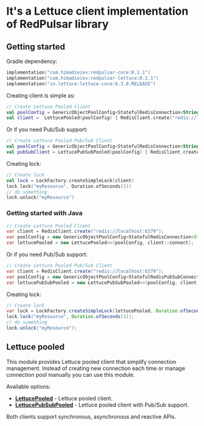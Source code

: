 # It's a Lettuce client implementation of RedPulsar library

## Getting started

Gradle dependency:
```kotlin
implementation("com.himadieiev:redpulsar-core:0.1.1")
implementation("com.himadieiev:redpulsar-lettuce:0.1.1")
implementation("io.lettuce:lettuce-core:6.3.0.RELEASE")
```

Creating client is simple as:
```kotlin
// Create Lettuce Pooled Client
val poolConfig = GenericObjectPoolConfig<StatefulRedisConnection<String, String>>()
val client =  LettucePooled(poolConfig) { RedisClient.create("redis://localhost:6379").connect() }
```
Or if you need Pub/Sub support:
```kotlin
// Create Lettuce Pooled Pub/Sub Client
val poolConfig = GenericObjectPoolConfig<StatefulRedisConnection<String, String>>()
val pubSubClient = LettucePubSubPooled(poolConfig) { RedisClient.create("redis://localhost:6379").connectPubSub() }
```
Creating lock:
```kotlin
// Create lock
val lock = LockFactory.createSimpleLock(client)
lock.lock("myResource", Duration.ofSeconds(1))
// do something
lock.unlock("myResource")
```

### Getting started with Java
```java
// Create Lettuce Pooled Client
var client = RedisClient.create("redis://localhost:6379");
var poolConfig = new GenericObjectPoolConfig<StatefulRedisConnection<String, String>>();
var lettucePooled = new LettucePooled<>(poolConfig, client::connect);
```
Or if you need Pub/Sub support:
```java
// Create Lettuce Pooled Pub/Sub Client
var client = RedisClient.create("redis://localhost:6379");
var poolConfig = new GenericObjectPoolConfig<StatefulRedisPubSubConnection<String, String>>();
var lettucePubSubPooled = new LettucePubSubPooled<>(poolConfig, client::connectPubSub);
```
Creating lock:
```java
// Create lock
var lock = LockFactory.createSimpleLock(lettucePooled, Duration.ofSeconds(1), 3);
lock.lock("myResource", Duration.ofSeconds(1));
// do something
lock.unlock("myResource");
```

## Lettuce pooled
This module provides Lettuce pooled client that simplify connection management. 
Instead of creating new connection each time or manage connection pool manually you can use this module.

Available options:
- **[LettucePooled](./src/main/kotlin/me/himadieiev/redpulsar/lettuce/LettucePooled.kt)** - Lettuce pooled client.
- **[LettucePubSubPooled](./src/main/kotlin/me/himadieiev/redpulsar/lettuce/LettucePubSubPooled.kt)** - Lettuce pooled client with Pub/Sub support.

Both clients support synchronous, asynchronous and reactive APIs.
